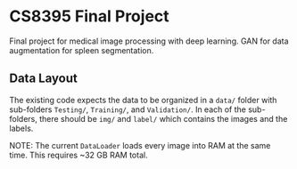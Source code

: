 # CS8395 Final Project
Final project for medical image processing with deep learning. GAN for data augmentation for spleen segmentation.

## Data Layout
The existing code expects the data to be organized in a `data/` folder with sub-folders
`Testing/`, `Training/`, and `Validation/`. In each of the sub-folders, there should be
`img/` and `label/` which contains the images and the labels.

NOTE: The current `DataLoader` loads every image into RAM at the same time. This requires ~32 GB RAM total.

